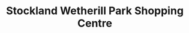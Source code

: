 ---
title: "Stockland Wetherill Park Shopping Centre"
url: /wetherill-park/stockland-wetherill-park-shopping-centre/
shop: mall
---